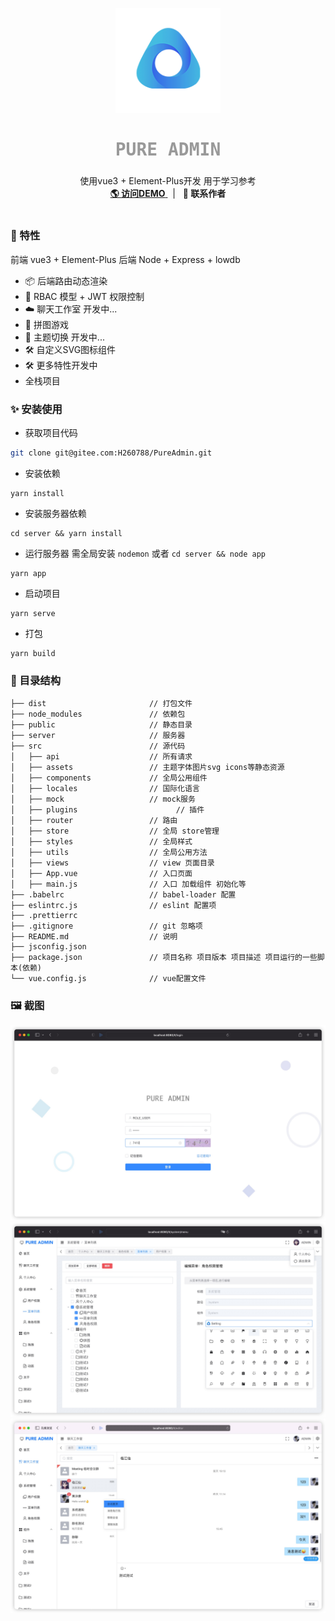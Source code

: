 <p align="center">
  <a target="blank">
    <img src="./images/log.png" alt="Logo" width="168" height="168">
  </a>
  <h2 align="center" style="font-weight: 600;font: bold 200% Consolas, Monaco, monospace;color: #999;">
    PURE ADMIN
  </h2>
  <p align="center">
    使用vue3 + Element-Plus开发 用于学习参考
    <br />
    <a href="https://pureadmin-7gm44ilzda12fda2-1307934606.ap-shanghai.app.tcloudbase.com" target="blank">
      <strong>🌎 访问DEMO</strong>
    </a>
    &nbsp;&nbsp;|&nbsp;&nbsp;
    <a><strong>💬 联系作者</strong></a>
    <br />
    <br />
  </p>
</p>


### 🎉 特性
前端 vue3 + Element-Plus
后端 Node + Express + lowdb

- 📦️ 后端路由动态渲染
- 📃 RBAC 模型 + JWT 权限控制
- ☁️ 聊天工作室 开发中...
- 🔴 拼图游戏
- 🌚 主题切换 开发中...
- 🛠 自定义SVG图标组件
- 🛠 更多特性开发中 
- 全栈项目



### ✨ 安装使用

- 获取项目代码

```bash
git clone git@gitee.com:H260788/PureAdmin.git
```

- 安装依赖

```
yarn install
```

- 安装服务器依赖

```
cd server && yarn install
```

- 运行服务器 需全局安装 `nodemon`  或者 `cd server && node app`

```
yarn app
```

- 启动项目

```
yarn serve
```

- 打包

```
yarn build
```



### 🎨 目录结构

```
├── dist                       // 打包文件
├── node_modules               // 依赖包
├── public                     // 静态目录
├── server                     // 服务器
├── src                        // 源代码
│   ├── api                    // 所有请求
│   ├── assets                 // 主题字体图片svg icons等静态资源
│   ├── components             // 全局公用组件
│   ├── locales                // 国际化语言
│   ├── mock                   // mock服务
│   ├── plugins				         // 插件
│   ├── router                 // 路由
│   ├── store                  // 全局 store管理
│   ├── styles                 // 全局样式
│   ├── utils                  // 全局公用方法
│   ├── views                  // view 页面目录
│   ├── App.vue                // 入口页面
│   ├── main.js                // 入口 加载组件 初始化等
├── .babelrc                   // babel-loader 配置
├── eslintrc.js                // eslint 配置项
├── .prettierrc
├── .gitignore                 // git 忽略项
├── README.md                  // 说明
├── jsconfig.json
├── package.json               // 项目名称 项目版本 项目描述 项目运行的一些脚本(依赖)
└── vue.config.js              // vue配置文件
```

### 🖼️ 截图

<img src="./images/55CE273A-045F-41BF-946A-D91FEB259006.png">



<img src="./images/71FF3533-FF8F-437E-852C-BDF5A1341B54.png">



<img src="./images/8B4FA7B0-B2AA-4279-A767-C370CC33C448.png">
